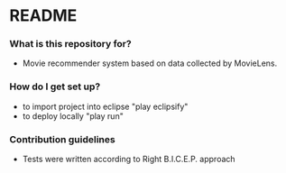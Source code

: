 # README #

### What is this repository for? ###

* Movie recommender system based on data collected by MovieLens. 

### How do I get set up? ###

* to import project into eclipse "play eclipsify"
* to deploy locally "play run"

### Contribution guidelines ###

* Tests were written according to Right B.I.C.E.P. approach